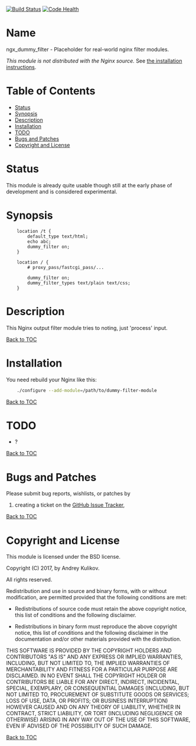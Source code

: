 [![Build Status](https://travis-ci.org/amdei/dummy-filter-module.svg?branch=master)](https://travis-ci.org/amdei/dummy-filter-module)    [![Code Health](https://landscape.io/github/amdei/dummy-filter-module/master/landscape.svg?style=flat)](https://landscape.io/github/amdei/dummy-filter-module/master)

Name
====

ngx_dummy_filter - Placeholder for real-world nginx filter modules.

*This module is not distributed with the Nginx source.* See [the installation instructions](#installation).

Table of Contents
=================

* [Status](#status)
* [Synopsis](#synopsis)
* [Description](#description)
* [Installation](#installation)
* [TODO](#todo)
* [Bugs and Patches](#bugs-and-patches)
* [Copyright and License](#copyright-and-license)

Status
======

This module is already quite usable though still at the early phase of development
and is considered experimental.

Synopsis
========

```nginx
    location /t {
        default_type text/html;
        echo abc;
        dummy_filter on;
    }

    location / {
        # proxy_pass/fastcgi_pass/...

        dummy_filter on;
        dummy_filter_types text/plain text/css;
    }

```

Description
===========

This Nginx output filter module tries to noting, just 'process' input.

[Back to TOC](#table-of-contents)

Installation
============

You need rebuild your Nginx like this:

```bash
    ./configure --add-module=/path/to/dummy-filter-module
```

[Back to TOC](#table-of-contents)


TODO
====

* ?

[Back to TOC](#table-of-contents)


Bugs and Patches
================

Please submit bug reports, wishlists, or patches by

1. creating a ticket on the [GitHub Issue Tracker](https://github.com/amdei/dummy-filter-module/issues),

[Back to TOC](#table-of-contents)

Copyright and License
=====================

This module is licensed under the BSD license.

Copyright (C) 2017, by Andrey Kulikov.

All rights reserved.

Redistribution and use in source and binary forms, with or without modification, are permitted provided that the following conditions are met:

* Redistributions of source code must retain the above copyright notice, this list of conditions and the following disclaimer.

* Redistributions in binary form must reproduce the above copyright notice, this list of conditions and the following disclaimer in the documentation and/or other materials provided with the distribution.

THIS SOFTWARE IS PROVIDED BY THE COPYRIGHT HOLDERS AND CONTRIBUTORS "AS IS" AND ANY EXPRESS OR IMPLIED WARRANTIES, INCLUDING, BUT NOT LIMITED TO, THE IMPLIED WARRANTIES OF MERCHANTABILITY AND FITNESS FOR A PARTICULAR PURPOSE ARE DISCLAIMED. IN NO EVENT SHALL THE COPYRIGHT HOLDER OR CONTRIBUTORS BE LIABLE FOR ANY DIRECT, INDIRECT, INCIDENTAL, SPECIAL, EXEMPLARY, OR CONSEQUENTIAL DAMAGES (INCLUDING, BUT NOT LIMITED TO, PROCUREMENT OF SUBSTITUTE GOODS OR SERVICES; LOSS OF USE, DATA, OR PROFITS; OR BUSINESS INTERRUPTION) HOWEVER CAUSED AND ON ANY THEORY OF LIABILITY, WHETHER IN CONTRACT, STRICT LIABILITY, OR TORT (INCLUDING NEGLIGENCE OR OTHERWISE) ARISING IN ANY WAY OUT OF THE USE OF THIS SOFTWARE, EVEN IF ADVISED OF THE POSSIBILITY OF SUCH DAMAGE.

[Back to TOC](#table-of-contents)

